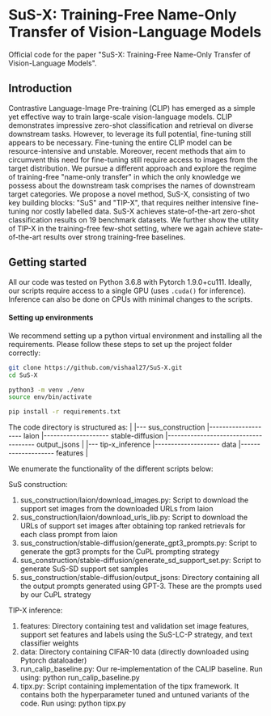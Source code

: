 # SuS-X: Training-Free Name-Only Transfer of Vision-Language Models

Official code for the paper "SuS-X: Training-Free Name-Only Transfer of Vision-Language Models". 

## Introduction
Contrastive Language-Image Pre-training (CLIP) has emerged as a simple yet effective way to train large-scale vision-language models. CLIP demonstrates impressive zero-shot classification and retrieval on diverse downstream tasks. However, to leverage its full potential, fine-tuning still appears to be necessary. Fine-tuning the entire CLIP model can be resource-intensive and unstable. Moreover, recent methods that aim to circumvent this need for
fine-tuning still require access to images from the target distribution. We pursue a different approach and explore the regime of training-free "name-only transfer" in which the only knowledge we possess about the downstream task comprises the names of downstream target categories. We propose a novel method, SuS-X, consisting of two key building blocks: "SuS" and "TIP-X", that requires neither intensive fine-tuning nor costly labelled data. SuS-X achieves state-of-the-art zero-shot classification results on 19 benchmark datasets. We further show the utility of TIP-X in the training-free few-shot setting, where we again achieve state-of-the-art results over strong training-free baselines.

## Getting started
All our code was tested on Python 3.6.8 with Pytorch 1.9.0+cu111. Ideally, our scripts require access to a single GPU (uses `.cuda()` for inference). Inference can also be done on CPUs with minimal changes to the scripts.

#### Setting up environments
We recommend setting up a python virtual environment and installing all the requirements. Please follow these steps to set up the project folder correctly:

```bash
git clone https://github.com/vishaal27/SuS-X.git
cd SuS-X

python3 -m venv ./env
source env/bin/activate

pip install -r requirements.txt
```


The code directory is structured as:
|
|--- sus_construction
|-------------------- laion
|-------------------- stable-diffusion
|------------------------------------- output_jsons
|
|--- tip-x_inference
|-------------------- data
|-------------------- features
|

We enumerate the functionality of the different scripts below:

SuS construction:
1. sus_construction/laion/download_images.py: Script to download the support set images from the downloaded URLs from laion
2. sus_construction/laion/download_urls_lib.py: Script to download the URLs of support set images after obtaining top ranked retrievals for each class prompt from laion
3. sus_construction/stable-diffusion/generate_gpt3_prompts.py: Script to generate the gpt3 prompts for the CuPL prompting strategy
4. sus_construction/stable-diffusion/generate_sd_support_set.py: Script to generate SuS-SD support set samples
5. sus_construction/stable-diffusion/output_jsons: Directory containing all the output prompts generated using GPT-3. These are the prompts used by our CuPL strategy

TIP-X inference:
1. features: Directory containing test and validation set image features, support set features and labels using the SuS-LC-P strategy, and text classifier weights
2. data: Directory containing CIFAR-10 data (directly downloaded using Pytorch dataloader)
3. run_calip_baseline.py: Our re-implementation of the CALIP baseline.
Run using: python run_calip_baseline.py 
4. tipx.py: Script containing implementation of the tipx framework. It contains both the hyperparameter tuned and untuned variants of the code.
Run using: python tipx.py
